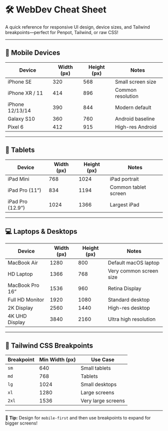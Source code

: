 # 🛠️ WebDev Cheat Sheet

A quick reference for responsive UI design, device sizes, and Tailwind breakpoints—perfect for Penpot, Tailwind, or raw CSS!

---

## 📱 Mobile Devices

| Device            | Width (px) | Height (px) | Notes                  |
|-------------------|------------|-------------|-------------------------|
| iPhone SE         | 320        | 568         | Small screen size       |
| iPhone XR / 11    | 414        | 896         | Common resolution       |
| iPhone 12/13/14   | 390        | 844         | Modern default          |
| Galaxy S10        | 360        | 760         | Android baseline        |
| Pixel 6           | 412        | 915         | High-res Android        |

---

## 📲 Tablets

| Device            | Width (px) | Height (px) | Notes                  |
|-------------------|------------|-------------|-------------------------|
| iPad Mini         | 768        | 1024        | iPad portrait           |
| iPad Pro (11”)    | 834        | 1194        | Common tablet screen    |
| iPad Pro (12.9”)  | 1024       | 1366        | Largest iPad            |

---

## 💻 Laptops & Desktops

| Device            | Width (px) | Height (px) | Notes                  |
|-------------------|------------|-------------|-------------------------|
| MacBook Air       | 1280       | 800         | Default macOS laptop    |
| HD Laptop         | 1366       | 768         | Very common screen size |
| MacBook Pro 16”   | 1536       | 960         | Retina Display          |
| Full HD Monitor   | 1920       | 1080        | Standard desktop        |
| 2K Display        | 2560       | 1440        | High-res desktop        |
| 4K UHD Display    | 3840       | 2160        | Ultra high resolution   |

---

## 🎯 Tailwind CSS Breakpoints

| Breakpoint | Min Width (px) | Use Case            |
|------------|----------------|---------------------|
| `sm`       | 640            | Small tablets       |
| `md`       | 768            | Tablets             |
| `lg`       | 1024           | Small desktops      |
| `xl`       | 1280           | Large screens       |
| `2xl`      | 1536           | Very large screens  |

---

🧠 **Tip:** Design for `mobile-first` and then use breakpoints to expand for bigger screens!

